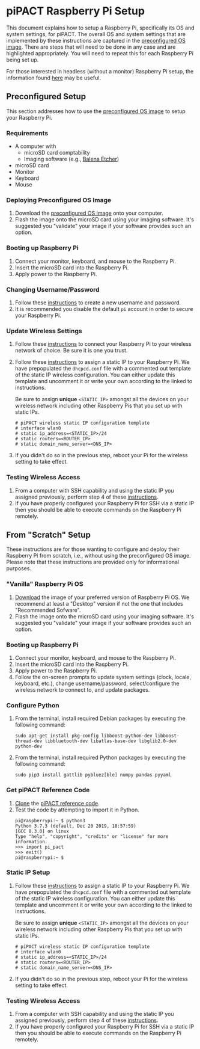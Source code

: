 # piPACT Raspberry Pi Setup
This document explains how to setup a Raspberry Pi, specifically its OS and system settings, for piPACT. The overall OS and system settings that are implemented by these instructions are captured in the [preconfigured OS image](). There are steps that will need to be done in any case and are highlighted appropriately. You will need to repeat this for each Raspberry Pi being set up.

For those interested in headless (without a monitor) Raspberry Pi setup, the information found [here](https://www.raspberrypi.org/documentation/configuration/wireless/headless.md) may be useful.

## Preconfigured Setup
This section addresses how to use the [preconfigured OS image]() to setup your Raspberry Pi.

### Requirements
- A computer with
  - microSD card comptability
  - Imaging software (e.g., [Balena Etcher](https://www.balena.io/etcher/))
- microSD card
- Monitor
- Keyboard
- Mouse

### Deploying Preconfigured OS Image
1. Download the [preconfigured OS image]() onto your computer.
2. Flash the image onto the microSD card using your imaging software. It's suggested you "validate" your image if your software provides such an option.

### Booting up Raspberry Pi
1. Connect your monitor, keyboard, and mouse to the Raspberry Pi.
2. Insert the microSD card into the Raspberry Pi.
3. Apply power to the Raspberry Pi.

### Changing Username/Password
1. Follow these [instructions](https://www.maketecheasier.com/change-raspberry-pi-password/) to create a new username and password.
2. It is recommended you disable the default `pi` account in order to secure your Raspberry Pi.

### Update Wireless Settings
1. Follow these [instructions](https://www.raspberrypi.org/documentation/configuration/wireless/desktop.md) to connect your Raspberry Pi to your wireless network of choice. Be sure it is one you trust.
2. Follow these [instructions](https://pimylifeup.com/raspberry-pi-static-ip-address/) to assign a static IP to your Raspberry Pi. We have prepopulated the `dhcpcd.conf` file with a commented out template of the static IP wireless configuration. You can either update this template and uncomment it or write your own according to the linked to instructions.
   
   Be sure to assign **unique** `<STATIC_IP>` amongst all the devices on your wireless network including other Raspberry Pis that you set up with static IPs.
   ```
   # piPACT wireless static IP configuration template
   # interface wlan0
   # static ip_address=<STATIC_IP>/24
   # static routers=<ROUTER_IP>
   # static domain_name_server=<DNS_IP>
   ```
3. If you didn't do so in the previous step, reboot your Pi for the wireless setting to take effect.

### Testing Wireless Access
1. From a computer with SSH capability and using the static IP you assigned previously, perform step 4 of these [instructions](https://www.raspberrypi.org/documentation/remote-access/ssh/).
2. If you have properly configured your Raspberry Pi for SSH via a static IP then you should be able to execute commands on the Raspberry Pi remotely.

## From "Scratch" Setup
These instructions are for those wanting to configure and deploy their Raspberry Pi from scratch, i.e., without using the preconfigured OS image. Please note that these instructions are provided only for informational purposes.

### "Vanilla" Raspberry Pi OS
1. [Download](https://www.raspberrypi.org/downloads/raspberry-pi-os/) the image of your preferred version of Raspberry Pi OS. We recommend at least a "Desktop" version if not the one that includes "Recommended Sofware".
2. Flash the image onto the microSD card using your imaging software. It's suggested you "validate" your image if your software provides such an option.

### Booting up Raspberry Pi
1. Connect your monitor, keyboard, and mouse to the Raspberry Pi.
2. Insert the microSD card into the Raspberry Pi.
3. Apply power to the Raspberry Pi.
4. Follow the on-screen prompts to update system settings (clock, locale, keyboard, etc.), change username/password, select/configure the wireless network to connect to, and update packages.

### Configure Python
1. From the terminal, install required Debian packages by executing the following command:
   ```
   sudo apt-get install pkg-config libboost-python-dev libboost-thread-dev libbluetooth-dev libatlas-base-dev libglib2.0-dev python-dev
   ```
2. From the terminal, install required Python packages by executing the following command:
   ```
   sudo pip3 install gattlib pybluez[ble] numpy pandas pyyaml
   ```
   
### Get piPACT Reference Code
1. [Clone](https://www.git-scm.com/docs/git-clone) the [piPACT reference code](https://github.com/BWSI-piPACT/reference_code).
2. Test the code by attempting to import it in Python.
   ```console
   pi@raspberrypi:~ $ python3
   Python 3.7.3 (default, Dec 20 2019, 18:57:59) 
   [GCC 8.3.0] on linux
   Type "help", "copyright", "credits" or "license" for more information.
   >>> import pi_pact
   >>> exit()
   pi@raspberrypi:~ $ 
   ```
   
### Static IP Setup
1. Follow these [instructions](https://pimylifeup.com/raspberry-pi-static-ip-address/) to assign a static IP to your Raspberry Pi. We have prepopulated the `dhcpcd.conf` file with a commented out template of the static IP wireless configuration. You can either update this template and uncomment it or write your own according to the linked to instructions.
   
   Be sure to assign **unique** `<STATIC_IP>` amongst all the devices on your wireless network including other Raspberry Pis that you set up with static IPs.
   ```
   # piPACT wireless static IP configuration template
   # interface wlan0
   # static ip_address=<STATIC_IP>/24
   # static routers=<ROUTER_IP>
   # static domain_name_server=<DNS_IP>
   ```
2. If you didn't do so in the previous step, reboot your Pi for the wireless setting to take effect.

### Testing Wireless Access
1. From a computer with SSH capability and using the static IP you assigned previously, perform step 4 of these [instructions](https://www.raspberrypi.org/documentation/remote-access/ssh/).
2. If you have properly configured your Raspberry Pi for SSH via a static IP then you should be able to execute commands on the Raspberry Pi remotely.
